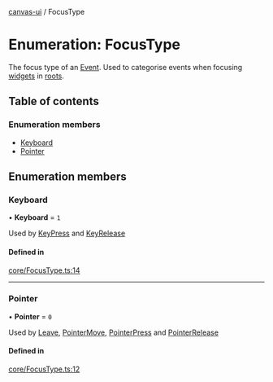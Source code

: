[canvas-ui](../README.md) / FocusType

# Enumeration: FocusType

The focus type of an [Event](../classes/event.md). Used to categorise events when focusing
[widgets](../classes/widget.md) in [roots](../classes/root.md).

## Table of contents

### Enumeration members

- [Keyboard](focustype.md#keyboard)
- [Pointer](focustype.md#pointer)

## Enumeration members

### Keyboard

• **Keyboard** = `1`

Used by [KeyPress](../classes/keypress.md) and [KeyRelease](../classes/keyrelease.md)

#### Defined in

[core/FocusType.ts:14](https://github.com/playkostudios/canvas-ui/blob/ab8ca6c/src/core/FocusType.ts#L14)

___

### Pointer

• **Pointer** = `0`

Used by [Leave](../classes/leave.md), [PointerMove](../classes/pointermove.md), [PointerPress](../classes/pointerpress.md) and
[PointerRelease](../classes/pointerrelease.md)

#### Defined in

[core/FocusType.ts:12](https://github.com/playkostudios/canvas-ui/blob/ab8ca6c/src/core/FocusType.ts#L12)
